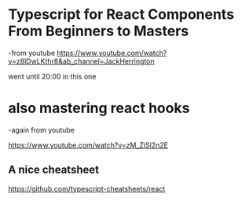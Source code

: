 # Typescript for React Components From Beginners to Masters

-from youtube
https://www.youtube.com/watch?v=z8lDwLKthr8&ab_channel=JackHerrington

went until 20:00 in this one

# also mastering react hooks

-again from youtube

https://www.youtube.com/watch?v=zM_ZiSl2n2E

## A nice cheatsheet

https://github.com/typescript-cheatsheets/react
